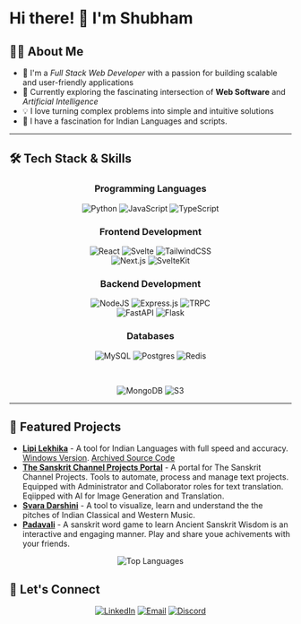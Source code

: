 # Hi there! 👋 I'm **Shubham**

<!-- <div align="center"> -->
  
  <!-- [![Typing SVG](https://readme-typing-svg.herokuapp.com?font=Fira+Code&pause=1000&width=435&lines=Full+Stack+Web+Developer;AI+%26+Web+Software+Enthusiast;Building+Amazing+Digital+Experiences)](https://git.io/typing-svg) -->
  
<!-- ### 🚀 Passionate about creating innovative web solutions and exploring AI technologies -->
  
  <!-- [![LinkedIn](https://img.shields.io/badge/LinkedIn-0077B5?style=for-the-badge&logo=linkedin&logoColor=white)](https://www.linkedin.com/in/shubhattin)
  [![Email](https://img.shields.io/badge/Email-D14836?style=for-the-badge&logo=gmail&logoColor=white)](shubhattin@gmail.com) -->
  
<!-- </div> -->

## 🧑‍💻 About Me

- 🔭 I'm a _Full Stack Web Developer_ with a passion for building scalable and user-friendly applications
- 🌱 Currently exploring the fascinating intersection of **Web Software** and _Artificial Intelligence_
- 💡 I love turning complex problems into simple and intuitive solutions
- 🌱 I have a fascination for Indian Languages and scripts.

---

## 🛠️ Tech Stack & Skills

<div align="center">

### Programming Languages

![Python](https://img.shields.io/badge/python-3670A0?style=for-the-badge&logo=python&logoColor=ffdd54)
![JavaScript](https://img.shields.io/badge/javascript-%23323330.svg?style=for-the-badge&logo=javascript&logoColor=%23F7DF1E)
![TypeScript](https://img.shields.io/badge/typescript-%23007ACC.svg?style=for-the-badge&logo=typescript&logoColor=white)

### Frontend Development

![React](https://img.shields.io/badge/react-%2320232a.svg?style=for-the-badge&logo=react&logoColor=%2361DAFB)
![Svelte](https://img.shields.io/badge/svelte-%23f1413d.svg?style=for-the-badge&logo=svelte&logoColor=white)
![TailwindCSS](https://img.shields.io/badge/tailwindcss-%2338B2AC.svg?style=for-the-badge&logo=tailwind-css&logoColor=white)
<br/>
![Next.js](https://img.shields.io/badge/next.js-000000?style=for-the-badge&logo=next.js&logoColor=white)
![SvelteKit](https://img.shields.io/badge/sveltekit-%23f1413d.svg?style=for-the-badge&logo=svelte&logoColor=white)

### Backend Development

![NodeJS](https://img.shields.io/badge/node.js-6DA55F?style=for-the-badge&logo=node.js&logoColor=white)
![Express.js](https://img.shields.io/badge/express.js-%23404d59.svg?style=for-the-badge&logo=express&logoColor=%2361DAFB)
![TRPC](https://img.shields.io/badge/trpc-%23000000.svg?style=for-the-badge&logo=trpc&logoColor=white)
<br/>
![FastAPI](https://img.shields.io/badge/FastAPI-005571?style=for-the-badge&logo=fastapi&logoColor=white)
![Flask](https://img.shields.io/badge/flask-%23000.svg?style=for-the-badge&logo=flask&logoColor=white)

### Databases

![MySQL](https://img.shields.io/badge/mysql-%2300f.svg?style=for-the-badge&logo=mysql&logoColor=white)
![Postgres](https://img.shields.io/badge/postgres-%23316192.svg?style=for-the-badge&logo=postgresql&logoColor=white)
![Redis](https://img.shields.io/badge/redis-%23DD0031.svg?style=for-the-badge&logo=redis&logoColor=white)

<br/>

![MongoDB](https://img.shields.io/badge/mongodb-4EA94B?style=for-the-badge&logo=mongodb&logoColor=white)
![S3](https://img.shields.io/badge/Amazon%20S3-569A31?style=for-the-badge&logo=amazon-s3&logoColor=white)

</div>

---

## 🌟 Featured Projects

- **[Lipi Lekhika](https://app-lipilekhika.pages.dev/)** - A tool for Indian Languages with full speed and accuracy. [Windows Version](https://sourceforge.net/projects/lipilekhika/). [Archived Source Code](https://github.com/shubhattin/old_lipi_lekhika_archive)
- **[The Sanskrit Channel Projects Portal](https://github.com/shubhattin/thesanskritchannel_projects)** - A portal for The Sanskrit Channel Projects. Tools to automate, process and manage text projects. Equipped with Administrator and Collaborator roles for text translation. Eqiipped with AI for Image Generation and Translation.
- **[Svara Darshini](https://github.com/shubhattin/svara_darshini)** - A tool to visualize, learn and understand the the pitches of Indian Classical and Western Music.
- **[Padavali](https://github.com/shubhattin/padavali)** - A sanskrit word game to learn Ancient Sanskrit Wisdom is an interactive and engaging manner. Play and share youe achivements with your friends.

</div>

<!-- ---

## 📊 GitHub Analytics -->

<div align="center">
  
  <!-- ![GitHub Stats](https://github-readme-stats.vercel.app/api?username=shubhattin&theme=radical&hide_border=false&include_all_commits=false&count_private=false) -->
  
  <!-- ![GitHub Streak](https://github-readme-streak-stats.herokuapp.com/?user=shubhattin&theme=radical&hide_border=false) -->
  
  ![Top Languages](https://github-readme-stats.vercel.app/api/top-langs/?username=shubhattin&theme=radical&hide_border=false&include_all_commits=false&count_private=false&layout=compact&hide=html)

</div>

## 🤝 Let's Connect

<div align="center">

<!-- I'm always open to interesting conversations about technology, collaboration opportunities, or just a friendly chat about coding! -->

[![LinkedIn](https://img.shields.io/badge/LinkedIn-0077B5?style=for-the-badge&logo=linkedin&logoColor=white)](https://www.linkedin.com/in/shubhattin)
[![Email](https://img.shields.io/badge/Email-D14836?style=for-the-badge&logo=gmail&logoColor=white)](mailto:shubhattin@gmail.com)
[![Discord](https://img.shields.io/badge/Discord-5865F2?style=for-the-badge&logo=discord&logoColor=white)](https://discord.com/users/shubhattin)
<!-- [![Portfolio](https://img.shields.io/badge/Portfolio-FF5722?style=for-the-badge&logo=todoist&logoColor=white)](https://shubhattin.github.io) -->

</div>
